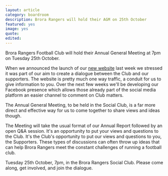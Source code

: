 ```yaml
---
layout: article
category: boardroom
description: Brora Rangers will hold their AGM on 25th October
featured: yes
image: yes
quote:
edited:
---
```

Brora Rangers Football Club will hold their Annual General Meeting at 7pm on Tuesday 25th October.

When we announced the launch of our [new website](/2016/10/08/the-digital-dudgeon/) last week we stressed it was part of our aim to create a dialogue between the Club and our supporters. The website is pretty much one way traffic, a conduit for us to give information to you. Over the next few weeks we'll be developing our Facebook presence which allows those already part of the social media platform an easier channel to comment on Club matters.

The Annual General Meeting, to be held in the Social Club, is a far more direct and effective way for us to come together to share views and ideas though.

The Meeting will take the usual format of our Annual Report followed by an open Q&A session. It's an opportunity to put your views and questions to the Club. It's the Club's opportunity to put our views and questions to you, the Supporters. These types of discussions can often throw up ideas that can help Brora Rangers meet the constant challenges of running a football club.

Tuesday 25th October, 7pm, in the Brora Rangers Social Club. Please come along, get involved, and join the dialogue.